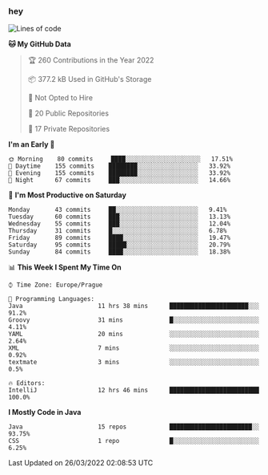 ### hey

<!--START_SECTION:waka-->
![Lines of code](https://img.shields.io/badge/From%20Hello%20World%20I%27ve%20Written-92%20Thousand%20lines%20of%20code-blue)

**🐱 My GitHub Data** 

> 🏆 260 Contributions in the Year 2022
 > 
> 📦 377.2 kB Used in GitHub's Storage 
 > 
> 🚫 Not Opted to Hire
 > 
> 📜 20 Public Repositories 
 > 
> 🔑 17 Private Repositories  
 > 
**I'm an Early 🐤** 

```text
🌞 Morning    80 commits     ████░░░░░░░░░░░░░░░░░░░░░   17.51% 
🌆 Daytime    155 commits    ████████░░░░░░░░░░░░░░░░░   33.92% 
🌃 Evening    155 commits    ████████░░░░░░░░░░░░░░░░░   33.92% 
🌙 Night      67 commits     ███░░░░░░░░░░░░░░░░░░░░░░   14.66%

```
📅 **I'm Most Productive on Saturday** 

```text
Monday       43 commits     ██░░░░░░░░░░░░░░░░░░░░░░░   9.41% 
Tuesday      60 commits     ███░░░░░░░░░░░░░░░░░░░░░░   13.13% 
Wednesday    55 commits     ███░░░░░░░░░░░░░░░░░░░░░░   12.04% 
Thursday     31 commits     █░░░░░░░░░░░░░░░░░░░░░░░░   6.78% 
Friday       89 commits     ████░░░░░░░░░░░░░░░░░░░░░   19.47% 
Saturday     95 commits     █████░░░░░░░░░░░░░░░░░░░░   20.79% 
Sunday       84 commits     ████░░░░░░░░░░░░░░░░░░░░░   18.38%

```


📊 **This Week I Spent My Time On** 

```text
⌚︎ Time Zone: Europe/Prague

💬 Programming Languages: 
Java                     11 hrs 38 mins      ██████████████████████░░░   91.2% 
Groovy                   31 mins             █░░░░░░░░░░░░░░░░░░░░░░░░   4.11% 
YAML                     20 mins             ░░░░░░░░░░░░░░░░░░░░░░░░░   2.64% 
XML                      7 mins              ░░░░░░░░░░░░░░░░░░░░░░░░░   0.92% 
textmate                 3 mins              ░░░░░░░░░░░░░░░░░░░░░░░░░   0.5%

🔥 Editors: 
IntelliJ                 12 hrs 46 mins      █████████████████████████   100.0%

```

**I Mostly Code in Java** 

```text
Java                     15 repos            ███████████████████████░░   93.75% 
CSS                      1 repo              █░░░░░░░░░░░░░░░░░░░░░░░░   6.25%

```



 Last Updated on 26/03/2022 02:08:53 UTC
<!--END_SECTION:waka-->
